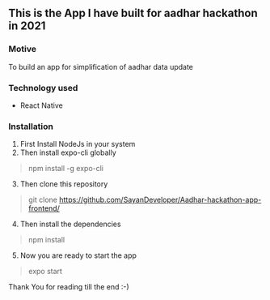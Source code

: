## This is the App I have built for aadhar hackathon in 2021

### Motive
 To build an app for simplification of aadhar data update

### Technology used
- React Native

### Installation

1. First Install NodeJs in your system
2. Then install expo-cli globally
> npm install -g expo-cli
3. Then clone this repository
> git clone https://github.com/SayanDeveloper/Aadhar-hackathon-app-frontend/
4. Then install the dependencies
> npm install
5. Now you are ready to start the app
> expo start

Thank You for reading till the end :-)
